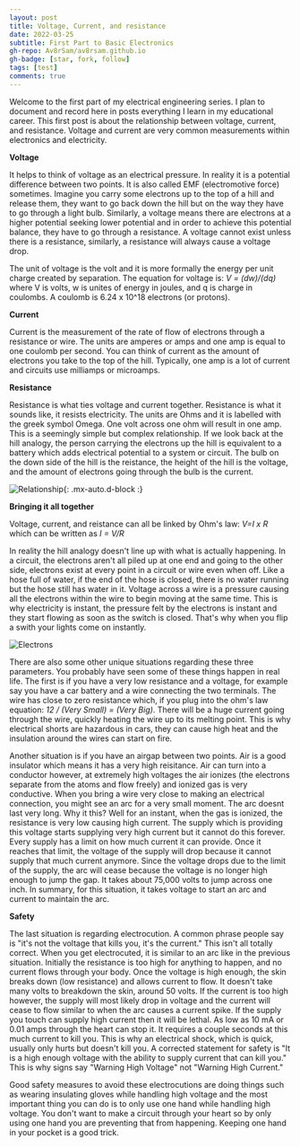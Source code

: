 ```yaml
---
layout: post
title: Voltage, Current, and resistance
date: 2022-03-25
subtitle: First Part to Basic Electronics
gh-repo: Av8rSam/av8rsam.github.io
gh-badge: [star, fork, follow]
tags: [test]
comments: true
---
```


Welcome to the first part of my electrical engineering series. I plan to document and record here in posts everything I learn in my educational career. This first post is about the relationship between voltage, current, and resistance. Voltage and current are very common measurements within electronics and electricity. 

**Voltage**

It helps to think of voltage as an electrical pressure. In reality it is a potential difference between two points. It is also called EMF (electromotive force) sometimes. Imagine you carry some electrons up to the top of a hill and release them, they want to go back down the hill but on the way they have to go through a light bulb. Similarly, a voltage means there are electrons at a higher potential seeking lower potential and in order to achieve this potential balance, they have to go through a resistance. A voltage cannot exist unless there is a resistance, similarly, a resistance will always cause a voltage drop. 

The unit of voltage is the volt and it is more formally the energy per unit charge created by separation. The equation for voltage is: *V = (dw)/(dq)* where V is volts, w is unites of energy in joules, and q is charge in coulombs. A coulomb is 6.24 x 10^18 electrons (or protons). 

**Current** 

Current is the measurement of the rate of flow of electrons through a resistance or wire. The units are amperes or amps and one amp is equal to one coulomb per second. You can think of current as the amount of electrons you take to the top of the hill. Typically, one amp is a lot of current and circuits use milliamps or microamps. 

**Resistance** 

Resistance is what ties voltage and current together. Resistance is what it sounds like, it resists electricity. The units are Ohms and it is labelled with the greek symbol Omega. One volt across one ohm will result in one amp. This is a seemingly simple but complex relationship. If we look back at the hill analogy, the person carrying the electrons up the hill is equivalent to a battery which adds electrical potential to a system or circuit. The bulb on the down side of the hill is the reistance, the height of the hill is the voltage, and the amount of electrons going through the bulb is the current. 

![Relationship](https://www.build-electronic-circuits.com/wp-content/uploads/2014/09/Ohms-law-cartoon-cropped.jpg){: .mx-auto.d-block :}

**Bringing it all together** 

Voltage, current, and reistance can all be linked by Ohm's law: *V=I x R* which can be written as *I = V/R* 

In reality the hill analogy doesn't line up with what is actually happening. In a circuit, the electrons aren't all piled up at one end and going to the other side, electrons exist at every point in a circuit or wire even when off. Like a hose full of water, if the end of the hose is closed, there is no water running but the hose still has water in it. Voltage across a wire is a pressure causing all the electrons within the wire to begin moving at the same time. This is why electricity is instant, the pressure felt by the electrons is instant and they start flowing as soon as the switch is closed. That's why when you flip a swith your lights come on instantly. 

![Electrons](https://encrypted-tbn0.gstatic.com/images?q=tbn:ANd9GcT-93_4c-SCBAYig5ykzLTFMZF5qzZ0D3Y3ZA&usqp=CAU.jpg)

There are also some other unique situations regarding these three parameters. You probably have seen some of these things happen in real life. The first is if you have a very low resistance and a voltage, for example say you have a car battery and a wire connecting the two terminals. The wire has close to zero resistance which, if you plug into the ohm's law equation: *12 / (Very Small) = (Very Big)*. There will be a huge current going through the wire, quickly heating the wire up to its melting point. This is why electrical shorts are hazardous in cars, they can cause high heat and the insulation around the wires can start on fire. 

Another situation is if you have an airgap between two points. Air is a good insulator which means it has a very high reisitance. Air can turn into a conductor however, at extremely high voltages the air ionizes (the electrons separate from the atoms and flow freely) and ionized gas is very conductive. When you bring a wire very close to making an electrical connection, you might see an arc for a very small moment. The arc doesnt last very long. Why it this? Well for an instant, when the gas is ionized, the resistance is very low causing high current. The supply which is providing this voltage starts supplying very high current but it cannot do this forever. Every supply has a limit on how much current it can provide. Once it reaches that limit, the voltage of the supply will drop because it cannot supply that much current anymore. Since the voltage drops due to the limit of the supply, the arc will cease because the voltage is no longer high enough to jump the gap. It takes about 75,000 volts to jump across one inch. In summary, for this situation, it takes voltage to start an arc and current to maintain the arc.

**Safety**

The last situation is regarding electrocution. A common phrase people say is "it's not the voltage that kills you, it's the current." This isn't all totally correct. When you get electrocuted, it is similar to an arc like in the previous situation. Initially the resistance is too high for anything to happen, and no current flows through your body. Once the voltage is high enough, the skin breaks down (low resistance) and allows current to flow. It doesn't take many volts to breakdown the skin, around 50 volts. If the current is too high however, the supply will most likely drop in voltage and the current will cease to flow similar to when the arc causes a current spike. If the supply you touch can supply high current then it will be lethal. As low as 10 mA or 0.01 amps through the heart can stop it. It requires a couple seconds at this much current to kill you. This is why an electrical shock, which is quick, usually only hurts but doesn't kill you. A corrected statement for safety is "It is a high enough voltage with the ability to supply current that can kill you." This is why signs say "Warning High Voltage" not "Warning High Current." 

Good safety measures to avoid these electrocutions are doing things such as wearing insulating gloves while handling high voltage and the most important thing you can do is to only use one hand while handling high voltage. You don't want to make a circuit through your heart so by only using one hand you are preventing that from happening. Keeping one hand in your pocket is a good trick. 
